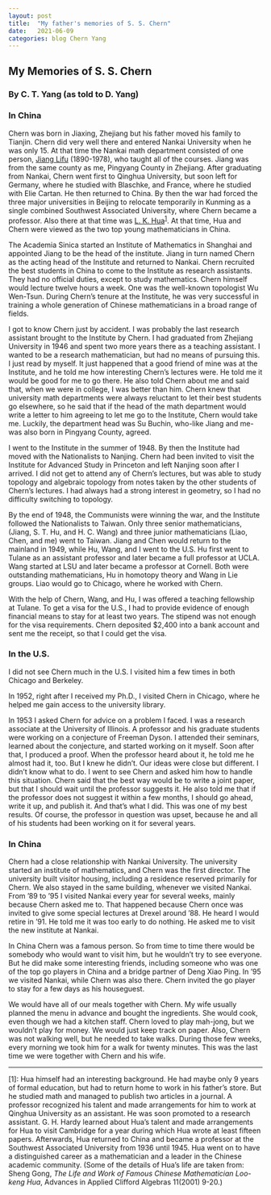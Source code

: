 ```yaml
---
layout: post
title:  "My father's memories of S. S. Chern"
date:   2021-06-09
categories: blog Chern Yang
---
```


## My Memories of S. S. Chern
### By C. T. Yang (as told to D. Yang)

### In China

Chern was born in Jiaxing, Zhejiang but his father moved his
family to Tianjin. Chern did very well there and entered Nankai University when
he was only 15. At that time the Nankai math department consisted of one
person, [Jiang Lifu][3] (1890-1978), who taught all of the courses. Jiang was from
the same county as me, Pingyang County in Zhejiang. After graduating from
Nankai, Chern went first to Qinghua University, but soon left for Germany, where he studied with
Blaschke, and France, where he studied with Elie Cartan. He then returned to
China. By then the war had forced the three major universities in Beijing to
relocate temporarily in Kunming as a single combined Southwest Associated University,
where Chern became a professor. Also there at that time was [L. K. Hua][2]<sup>[1](#hua)</sup>. At that time,
Hua and Chern were viewed as the two top young mathematicians in China.

The Academia Sinica started an Institute of Mathematics in
Shanghai and appointed Jiang to be the head of the institute. Jiang in turn
named Chern as the acting head of the Institute and returned to Nankai. Chern
recruited the best students in China to come to the Institute as research
assistants. They had no official duties, except to study mathematics. Chern
himself would lecture twelve hours a week. One was the well-known topologist Wu
Wen-Tsun. During Chern’s tenure at the Institute, he was very successful in
training a whole generation of Chinese mathematicians in a broad range of
fields.

I got to know Chern just by accident. I was probably the
last research assistant brought to the Institute by Chern. I had graduated from
Zhejiang University in 1946 and spent two more years there as a teaching
assistant. I wanted to be a research mathematician, but had no means of
pursuing this. I just read by myself. It just happened that a good friend of
mine was at the Institute, and he told me how interesting Chern’s lectures
were. He told me it would be good for me to go there. He also told Chern about
me and said that, when we were in college, I was better than him. Chern knew that university math departments were
always reluctant to let their best students go elsewhere, so he said that if
the head of the math department would write a letter to him agreeing to let me
go to the Institute, Chern would take me. Luckily, the department head was Su
Buchin, who-like Jiang and me- was also born in Pingyang County, agreed.

I went to the Institute in the summer of 1948. By then the
Institute had moved with the Nationalists to Nanjing. Chern had been invited to
visit the Institute for Advanced Study in Princeton and left Nanjing soon after
I arrived. I did not get to attend any of Chern’s lectures, but was able to
study topology and algebraic topology from notes taken by the other students of
Chern’s lectures. I had always had a strong interest in geometry, so I had no
difficulty switching to topology.

By the end of 1948, the Communists were winning the war, and
the Institute followed the Nationalists to Taiwan. Only three senior
mathematicians, (Jiang, S. T. Hu, and H. C. Wang) and three junior
mathematicians (Liao, Chen, and me) went to Taiwan. Jiang and Chen would return
to the mainland in 1949, while Hu, Wang, and I went to the U.S. Hu first went
to Tulane as an assistant professor and later became a full professor at UCLA.
Wang started at LSU and later became a professor at Cornell. Both were
outstanding mathematicians, Hu in homotopy theory and Wang in Lie groups. Liao
would go to Chicago, where he worked with Chern.

With the help of Chern, Wang, and Hu, I was offered a
teaching fellowship at Tulane. To get a visa for the U.S., I had to provide
evidence of enough financial means to stay for at least two years. The stipend
was not enough for the visa requirements. Chern deposited $2,400 into a bank
account and sent me the receipt, so that I could get the visa.

### In the U.S.

I did not see Chern much in the U.S. I visited him a few
times in both Chicago and Berkeley.

In 1952, right after I received my Ph.D., I visited Chern in
Chicago, where he helped me gain access to the university library.

In 1953 I asked Chern for advice on a problem I faced. I was
a research associate at the University of Illinois. A professor and his
graduate students were working on a conjecture of Freeman Dyson. I attended
their seminars, learned about the conjecture, and started working on it myself.
Soon after that, I produced a proof. When the professor heard about it, he told
me he almost had it, too. But I knew he didn’t. Our ideas were close but
different. I didn’t know what to do. I went to see Chern and asked him how to
handle this situation. Chern said that the best way would be to write a joint
paper, but that I should wait until the professor suggests it. He also told me
that if the professor does not suggest it within a few months, I should go ahead,
write it up, and publish it. And that’s what I did. This was one of my best
results. Of course, the professor in question was upset, because he and all of
his students had been working on it for several years.

### In China

Chern had a close relationship with Nankai University. The
university started an institute of mathematics, and Chern was the first
director. The university built visitor housing, including a residence reserved
primarily for Chern. We also stayed in the same building, whenever we visited
Nankai. From ’89 to ’95 I visited Nankai every year for several weeks, mainly
because Chern asked me to. That happened because Chern once was invited to give
some special lectures at Drexel around ’88. He heard I would retire in ’91. He
told me it was too early to do nothing. He asked me to visit the new institute
at Nankai.

In China Chern was a famous person. So from time to time
there would be somebody who would want to visit him, but he wouldn’t try to see
everyone. But he did make some interesting friends, including someone who was
one of the top go players in China and a bridge partner of Deng Xiao Ping.
In ’95 we visited Nankai, while Chern was also there. Chern
invited the go player to stay for a few days as his houseguest.

We would have all of our meals together with Chern. My wife
usually planned the menu in advance and bought the ingredients. She would cook,
even though we had a kitchen staff. Chern loved to play mah-jong, but we
wouldn’t play for money. We would just keep track on paper. Also, Chern was not
walking well, but he needed to take walks. During those few weeks, every
morning we took him for a walk for twenty minutes. This was the last time we
were together with Chern and his wife.

--------

<a name="hua">[1]:</a> Hua himself had an interesting background. He had maybe only 9 years of formal
education, but had to return home to work in his father’s store. But he studied
math and managed to publish two articles in a journal. A professor recognized
his talent and made arrangements for him to work at Qinghua University as an
assistant. He was soon promoted to a research assistant. G. H. Hardy learned
about Hua’s talent and made arrangements for Hua to visit Cambridge for a year
during which Hua wrote at least fifteen papers. Afterwards, Hua returned to
China and became a professor at the Southwest Associated University from 1936
until 1945. Hua went on to have a distinguished career as a mathematician and a
leader in the Chinese academic community. (Some of the details of Hua’s life
are taken from: Sheng Gong, <i>The Life and Work of Famous Chinese
Mathematician Loo-keng Hua</i>, Advances in Applied Clifford Algebras 11(2001)
9-20.)

[2]: <https://en.wikipedia.org/wiki/Hua_Luogeng> "L. K. Hua"
[3]: <https://en.wikipedia.org/wiki/Jiang_Lifu> "Jiang Lifu"